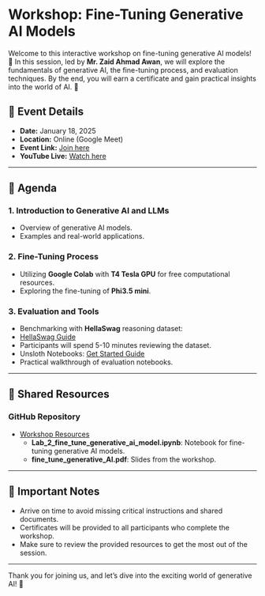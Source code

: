 
# Workshop: Fine-Tuning Generative AI Models

Welcome to this interactive workshop on fine-tuning generative AI models! 🎉 In this session, led by **Mr. Zaid Ahmad Awan**, we will explore the fundamentals of generative AI, the fine-tuning process, and evaluation techniques. By the end, you will earn a certificate and gain practical insights into the world of AI. 🚀

## 📅 Event Details
- **Date:** January 18, 2025
- **Location:** Online (Google Meet)
- **Event Link:** [Join here](https://lu.ma/w24zl0n8?tk=CZIcbq)
- **YouTube Live:** [Watch here](https://www.youtube.com/live/go2DL3MfOpU)

---

## 🌟 Agenda

### 1. Introduction to Generative AI and LLMs
- Overview of generative AI models.
- Examples and real-world applications.

### 2. Fine-Tuning Process
- Utilizing **Google Colab** with **T4 Tesla GPU** for free computational resources.
- Exploring the fine-tuning of **Phi3.5 mini**.


### 3. Evaluation and Tools
- Benchmarking with **HellaSwag** reasoning dataset:
- [HellaSwag Guide](https://deepgram.com/learn/hellaswag-llm-benchmark-guide)
- Participants will spend 5-10 minutes reviewing the dataset.
- Unsloth Notebooks: [Get Started Guide](https://docs.unsloth.ai/get-started/unsloth-notebooks)
- Practical walkthrough of evaluation notebooks.

---

## 📝 Shared Resources

### GitHub Repository
- [Workshop Resources](https://github.com/Moroccan-Data-Scientists/MDS-Talks/blob/main/S2/E4/fine_tune_generative_AI.pdf)
  - **Lab_2_fine_tune_generative_ai_model.ipynb**: Notebook for fine-tuning generative AI models.
  - **fine_tune_generative_AI.pdf**: Slides from the workshop.

---

## 🚨 Important Notes
- Arrive on time to avoid missing critical instructions and shared documents.
- Certificates will be provided to all participants who complete the workshop.
- Make sure to review the provided resources to get the most out of the session.

---

Thank you for joining us, and let’s dive into the exciting world of generative AI! 🌟
